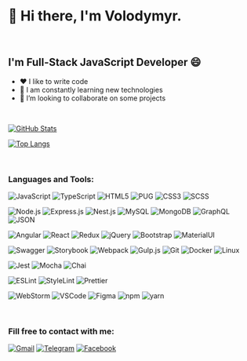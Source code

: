 # 👋 Hi there, I'm Volodymyr.

<br>

## I'm Full-Stack JavaScript Developer 😄

- ❤️ I like to write code
- 🥅 I am constantly learning new technologies
- 👯 I’m looking to collaborate on some projects

<br>

[![GitHub Stats](https://github-readme-stats.vercel.app/api?username=z347&theme=dark&show_icons=true&hide=issues,contribs)](https://github.com/z347)

[![Top Langs](https://github-readme-stats.vercel.app/api/top-langs/?username=z347&theme=dark&hide=jupyter%20notebook,php,vue,html,css,go&langs_count=8&layout=compact)](https://github.com/z347)

<br>

### Languages and Tools:
![JavaScript](https://img.shields.io/badge/-JavaScript-090909?style=for-the-badge&logo=JavaScript)
![TypeScript](https://img.shields.io/badge/-TypeScript-090909?style=for-the-badge&logo=TypeScript)
![HTML5](https://img.shields.io/badge/-HTML5-090909?style=for-the-badge&logo=HTML5)
![PUG](https://img.shields.io/badge/-pug-090909?style=for-the-badge&logo=pug)
![CSS3](https://img.shields.io/badge/-CSS3-090909?style=for-the-badge&logo=CSS3)
![SCSS](https://img.shields.io/badge/-SCSS-090909?style=for-the-badge&logo=SASS)

![Node.js](https://img.shields.io/badge/-Node.js-090909?style=for-the-badge&logo=Node.js)
![Express.js](https://img.shields.io/badge/-Express.js-090909?style=for-the-badge&logo=Express)
![Nest.js](https://img.shields.io/badge/-Nest.js-090909?style=for-the-badge&logo=Nestjs)
![MySQL](https://img.shields.io/badge/-MySQL-090909?style=for-the-badge&logo=MySQL)
![MongoDB](https://img.shields.io/badge/-MongoDB-090909?style=for-the-badge&logo=MongoDB)
![GraphQL](https://img.shields.io/badge/-GraphQL-090909?style=for-the-badge&logo=GraphQL)
![JSON](https://img.shields.io/badge/-json-090909?style=for-the-badge&logo=json)

![Angular](https://img.shields.io/badge/-Angular-090909?style=for-the-badge&logo=angular)
![React](https://img.shields.io/badge/-React-090909?style=for-the-badge&logo=react)
![Redux](https://img.shields.io/badge/-Redux-090909?style=for-the-badge&logo=redux)
![jQuery](https://img.shields.io/badge/-jQuery-090909?style=for-the-badge&logo=jQuery)
![Bootstrap](https://img.shields.io/badge/-Bootstrap-090909?style=for-the-badge&logo=Bootstrap)
![MaterialUI](https://img.shields.io/badge/-MaterialUI-090909?style=for-the-badge&logo=MaterialUI)

![Swagger](https://img.shields.io/badge/-Swagger-090909?style=for-the-badge&logo=Swagger)
![Storybook](https://img.shields.io/badge/-Storybook-090909?style=for-the-badge&logo=Storybook)
![Webpack](https://img.shields.io/badge/-Webpack-090909?style=for-the-badge&logo=Webpack)
![Gulp.js](https://img.shields.io/badge/-Gulp-090909?style=for-the-badge&logo=Gulp)
![Git](https://img.shields.io/badge/-Git-090909?style=for-the-badge&logo=Git)
![Docker](https://img.shields.io/badge/-Docker-090909?style=for-the-badge&logo=Docker)
![Linux](https://img.shields.io/badge/-Linux-090909?style=for-the-badge&logo=Linux)

![Jest](https://img.shields.io/badge/-Jest-090909?style=for-the-badge&logo=Jest)
![Mocha](https://img.shields.io/badge/-Mocha-090909?style=for-the-badge&logo=Mocha)
![Chai](https://img.shields.io/badge/-Chai-090909?style=for-the-badge&logo=Chai)

![ESLint](https://img.shields.io/badge/-ESLint-090909?style=for-the-badge&logo=ESLint)
![StyleLint](https://img.shields.io/badge/-StyleLint-090909?style=for-the-badge&logo=StyleLint)
![Prettier](https://img.shields.io/badge/-Prettier-090909?style=for-the-badge&logo=Prettier)

![WebStorm](https://img.shields.io/badge/-WebStorm-090909?style=for-the-badge&logo=WebStorm)
![VSCode](https://img.shields.io/badge/-VSCode-090909?style=for-the-badge&logo=visualstudiocode)
![Figma](https://img.shields.io/badge/-Figma-090909?style=for-the-badge&logo=Figma)
![npm](https://img.shields.io/badge/-npm-090909?style=for-the-badge&logo=npm)
![yarn](https://img.shields.io/badge/-yarn-090909?style=for-the-badge&logo=yarn)

<br>

### Fill free to contact with me:
[![Gmail](https://img.shields.io/badge/-gmail-090909?style=for-the-badge&logo=gmail)](mailto:shulo.vova@gmail.com)
[![Telegram](https://img.shields.io/badge/-telegram-090909?style=for-the-badge&logo=telegram)](https://telegram.im/@pro100volodymyr)
[![Facebook](https://img.shields.io/badge/-Facebook-090909?style=for-the-badge&logo=Facebook)](https://www.facebook.com/volodymyr.shulo/)
